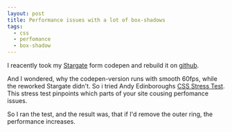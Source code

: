 ```yaml
---
layout: post
title: Performance issues with a lot of box-shadows
tags:
  - css
  - perfomance
  - box-shadow
---
```


I reacently took my [Stargate](c-stargate) form codepen and rebuild it on [github](g-stargate).

And I wondered, why the codepen-version runs with smooth 60fps, while the reworked Stargate didn't. So i tried Andy Edinboroughs [CSS Stress Test](css-stress-test). This stress test pinpoints which parts of your site cousing perfomance issues.

So I ran the test, and the result was, that if I'd remove the outer ring, the performance increases.

[c-stargate]: http://codepen.io/schoenwaldnils/pen/lAncx
[g-stargate]: http://csstargate.schoenwald.media/
[css-stress-test]: http://andy.edinborough.org/CSS-Stress-Testing-and-Performance-Profiling
